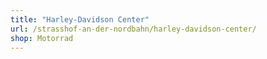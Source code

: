 ```yaml
---
title: "Harley-Davidson Center"
url: /strasshof-an-der-nordbahn/harley-davidson-center/
shop: Motorrad
---
```

